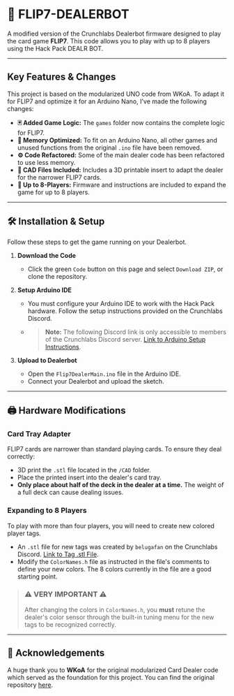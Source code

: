 # 🤖 FLIP7-DEALERBOT

A modified version of the Crunchlabs Dealerbot firmware designed to play the card game **FLIP7**. This code allows you to play with up to 8 players using the Hack Pack DEALR BOT.

---

## Key Features & Changes

This project is based on the modularized UNO code from WKoA. To adapt it for FLIP7 and optimize it for an Arduino Nano, I've made the following changes:

* **🃏 Added Game Logic:** The `games` folder now contains the complete logic for FLIP7.
* **🧠 Memory Optimized:** To fit on an Arduino Nano, all other games and unused functions from the original `.ino` file have been removed.
* **⚙️ Code Refactored:** Some of the main dealer code has been refactored to use less memory.
* **🧩 CAD Files Included:** Includes a 3D printable insert to adapt the dealer for the narrower FLIP7 cards.
* **👥 Up to 8-Players:** Firmware and instructions are included to expand the game for up to 8 players.

---

## 🛠️ Installation & Setup

Follow these steps to get the game running on your Dealerbot.

1.  **Download the Code**
    * Click the green `Code` button on this page and select `Download ZIP`, or clone the repository.

2.  **Setup Arduino IDE**
    * You must configure your Arduino IDE to work with the Hack Pack hardware. Follow the setup instructions provided on the Crunchlabs Discord.
    * > **Note:** The following Discord link is only accessible to members of the Crunchlabs Discord server. [Link to Arduino Setup Instructions](https://discord.com/channels/1229106258749948056/1367718391196029030/1367718391196029030).

3.  **Upload to Dealerbot**
    * Open the `Flip7DealerMain.ino` file in the Arduino IDE.
    * Connect your Dealerbot and upload the sketch.

---

## 🖨️ Hardware Modifications

### Card Tray Adapter
FLIP7 cards are narrower than standard playing cards. To ensure they deal correctly:
* 3D print the `.stl` file located in the `/CAD` folder.
* Place the printed insert into the dealer's card tray.
* **Only place about half of the deck in the dealer at a time.** The weight of a full deck can cause dealing issues.

### Expanding to 8 Players
To play with more than four players, you will need to create new colored player tags.
* An `.stl` file for new tags was created by `belugafan` on the Crunchlabs Discord. [Link to Tag .stl File](https://discord.com/channels/1229106258749948056/1366237526259531858).
* Modify the `ColorNames.h` file as instructed in the file's comments to define your new colors. The 8 colors currently in the file are a good starting point.

> ### ⚠️ **VERY IMPORTANT** ⚠️
> After changing the colors in `ColorNames.h`, you **must** retune the dealer's color sensor through the built-in tuning menu for the new tags to be recognized correctly.

---

## 🙏 Acknowledgements

A huge thank you to **WKoA** for the original modularized Card Dealer code which served as the foundation for this project. You can find the original repository [here](https://github.com/Reginald-Gillespie/CardDealerModularized/releases/tag/v1.2.1).
